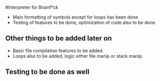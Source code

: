 #Interpreter for Brainf*ck

* Main formatting of symbols except for loops has been done
* Testing of features to be done, optimization of code also to be done

## Other things to be added later on

* Basic file compilation features to be added. 
* Loops also to be added, logic either file manip or stack manip.


## Testing to be done as well

